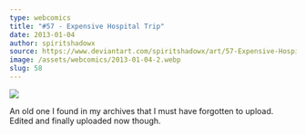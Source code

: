 ```yaml
---
type: webcomics
title: "#57 - Expensive Hospital Trip"
date: 2013-01-04
author: spiritshadowx
source: https://www.deviantart.com/spiritshadowx/art/57-Expensive-Hospital-Trip-346732679
image: /assets/webcomics/2013-01-04-2.webp
slug: 58
---
```


![](/assets/webcomics/2013-01-04-2.webp)

An old one I found in my archives that I must have forgotten to upload. Edited and finally uploaded now though.
